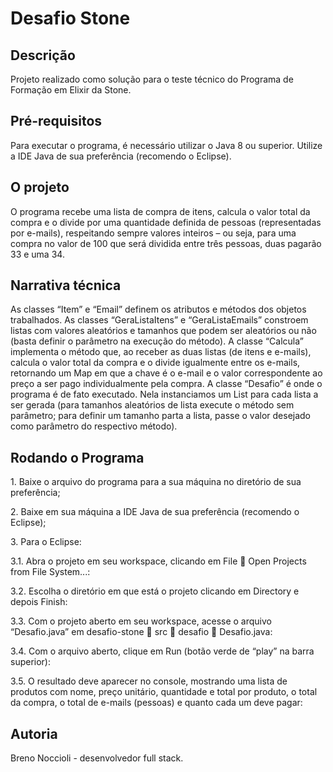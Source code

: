 <h1>Desafio Stone</h1>

<h2>Descrição</h2>
Projeto realizado como solução para o teste técnico do Programa de Formação em Elixir da Stone.

<h2>Pré-requisitos</h2>
Para executar o programa, é necessário utilizar o Java 8 ou superior. Utilize a IDE Java de sua preferência (recomendo o Eclipse).

<h2>O projeto</h2>
O programa recebe uma lista de compra de itens, calcula o valor total da compra e o divide por uma quantidade definida de pessoas (representadas por e-mails), respeitando sempre valores inteiros – ou seja, para uma compra no valor de 100 que será dividida entre três pessoas, duas pagarão 33 e uma 34.

<h2>Narrativa técnica</h2>
As classes “Item” e “Email” definem os atributos e métodos dos objetos trabalhados.
As classes “GeraListaItens” e “GeraListaEmails” constroem listas com valores aleatórios e tamanhos que podem ser aleatórios ou não (basta definir o parâmetro na execução do método).
A classe “Calcula” implementa o método que, ao receber as duas listas (de itens e e-mails), calcula o valor total da compra e o divide igualmente entre os e-mails, retornando um Map em que a chave é o e-mail e o valor correspondente ao preço a ser pago individualmente pela compra.
A classe “Desafio” é onde o programa é de fato executado. Nela instanciamos um List para cada lista a ser gerada (para tamanhos aleatórios de lista execute o método sem parâmetro; para definir um tamanho parta a lista, passe o valor desejado como parâmetro do respectivo método).

<h2>Rodando o Programa</h2>
<p>1.	Baixe o arquivo do programa para a sua máquina no diretório de sua preferência;</p>
<p>2.	Baixe em sua máquina a IDE Java de sua preferência (recomendo o Eclipse);</p>
<p>3.	Para o Eclipse:</p>

3.1.	Abra o projeto em seu workspace, clicando em File  Open Projects from File System...:
  

3.2.	Escolha o diretório em que está o projeto clicando em Directory e depois Finish:
 

3.3.	Com o projeto aberto em seu workspace, acesse o arquivo “Desafio.java” em desafio-stone  src  desafio  Desafio.java:
 

3.4.	Com o arquivo aberto, clique em Run (botão verde de “play” na barra superior):
 
3.5.	O resultado deve aparecer no console, mostrando uma lista de produtos com nome, preço unitário, quantidade e total por produto, o total da compra, o total de e-mails (pessoas) e quanto cada um deve pagar:
 

<h2>Autoria</h2>
Breno Noccioli - desenvolvedor full stack.
